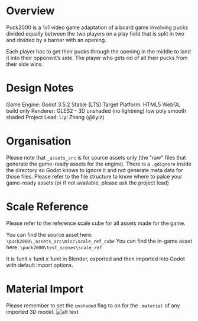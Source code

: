 # Overview

Puck2000 is a 1v1 video game adaptation of a board game involving pucks divided equally between the two players on a play field that is split in two and divided by a barrier with an opening.

Each player has to get their pucks through the opening in the middle to land it into their opponent’s side. The player who gets rid of all their pucks from their side wins.

# Design Notes

Game Engine: Godot 3.5.2 Stable (LTS)
Target Platform: HTML5 WebGL build only
Renderer: GLES2 - 3D unshaded (no lightning) low poly smooth shaded
Project Lead: Liyi Zhang (@liyiz)

# Organisation

Please note that `_assets_src` is for source assets only (the "raw" files that generate the game-ready assets for the engine). There is a `.gdignore` inside the directory so Godot knows to ignore it and not generate meta data for those files. Please refer to the file structure to know where to palce your game-ready assets (or if not available, please ask the project lead)

# Scale Reference

Please refer to the reference scale cube for all assets made for the game.

You can find the source asset here: `\puck2000\_assets_src\misc\scale_ref_cube`
You can find the in-game asset here: `\puck2000\test_scenes\scale_ref`

It is 1unit x 1unit x 1unit in Blender, exported and then imported into Godot with default import options.

# Material Import

Please remember to set the `unshaded` flag to on for the `.material` of any imported 3D model.
![alt text](https://github.com/gamkedo-la/puck2000/tree/main/_assets_src/readme/material_unshadedFlag.png "Screenshot of unshaded flag option")
